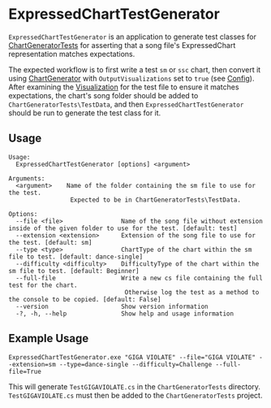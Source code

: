 # ExpressedChartTestGenerator
`ExpressedChartTestGenerator` is an application to generate test classes for [ChartGeneratorTests](../ChartGeneratorTests/README.md) for asserting that a song file's ExpressedChart representation matches expectations.

The expected workflow is to first write a test `sm` or `ssc` chart, then convert it using [ChartGenerator](../ChartGenerator/README.md) with `OutputVisualizations` set to `true` (see [Config](../ChartGenerator/docs/Config.md)). After examining the [Visualization](../ChartGenerator/docs/Visualizations.md) for the test file to ensure it matches expectations, the chart's song folder should be added to `ChartGeneratorTests\TestData`, and then `ExpressedChartTestGenerator` should be run to generate the test class for it.

## Usage
```
Usage:
  ExpressedChartTestGenerator [options] <argument>

Arguments:
  <argument>    Name of the folder containing the sm file to use for the test.
                 Expected to be in ChartGeneratorTests\TestData.

Options:
  --file <file>                Name of the song file without extension inside of the given folder to use for the test. [default: test]
  --extension <extension>      Extension of the song file to use for the test. [default: sm]
  --type <type>                ChartType of the chart within the sm file to test. [default: dance-single]
  --difficulty <difficulty>    DifficultyType of the chart within the sm file to test. [default: Beginner]
  --full-file                  Write a new cs file containing the full test for the chart.
                                Otherwise log the test as a method to the console to be copied. [default: False]
  --version                    Show version information
  -?, -h, --help               Show help and usage information
```
## Example Usage
```
ExpressedChartTestGenerator.exe "GIGA VIOLATE" --file="GIGA VIOLATE" --extension=sm --type=dance-single --difficulty=Challenge --full-file=True
```
This will generate `TestGIGAVIOLATE.cs` in the `ChartGeneratorTests` directory. `TestGIGAVIOLATE.cs` must then be added to the `ChartGeneratorTests` project.